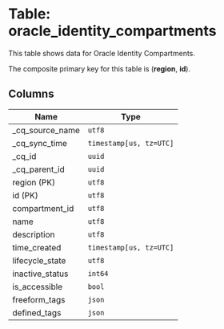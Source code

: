 # Table: oracle_identity_compartments

This table shows data for Oracle Identity Compartments.

The composite primary key for this table is (**region**, **id**).

## Columns

| Name          | Type          |
| ------------- | ------------- |
|_cq_source_name|`utf8`|
|_cq_sync_time|`timestamp[us, tz=UTC]`|
|_cq_id|`uuid`|
|_cq_parent_id|`uuid`|
|region (PK)|`utf8`|
|id (PK)|`utf8`|
|compartment_id|`utf8`|
|name|`utf8`|
|description|`utf8`|
|time_created|`timestamp[us, tz=UTC]`|
|lifecycle_state|`utf8`|
|inactive_status|`int64`|
|is_accessible|`bool`|
|freeform_tags|`json`|
|defined_tags|`json`|